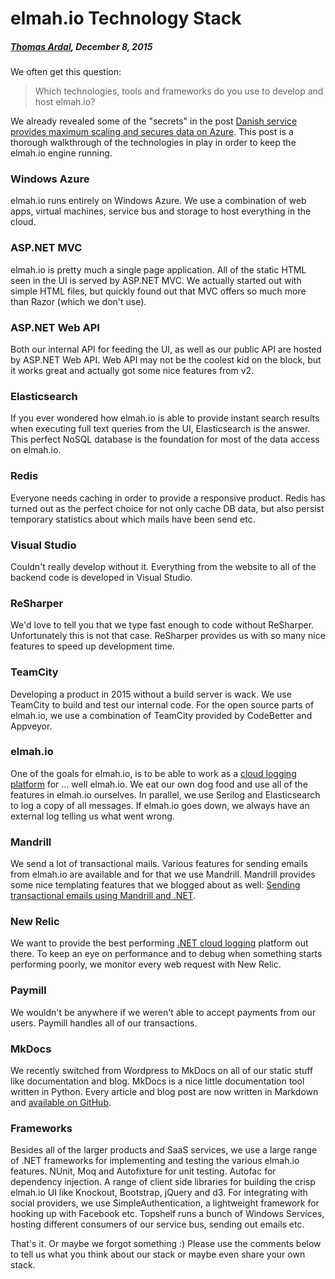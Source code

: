 # elmah.io Technology Stack##### [Thomas Ardal](http://elmah.io/about/), December 8, 2015We often get this question:> Which technologies, tools and frameworks do you use to develop and host elmah.io?We already revealed some of the "secrets" in the post [Danish service provides maximum scaling and secures data on Azure](/danish-service-provides-maximum-scaling-and-secures-data-on-azure/). This post is a thorough walkthrough of the technologies in play in order to keep the elmah.io engine running.### Windows Azureelmah.io runs entirely on Windows Azure. We use a combination of web apps, virtual machines, service bus and storage to host everything in the cloud.### ASP.NET MVCelmah.io is pretty much a single page application. All of the static HTML seen in the UI is served by ASP.NET MVC. We actually started out with simple HTML files, but quickly found out that MVC offers so much more than Razor (which we don't use).### ASP.NET Web APIBoth our internal API for feeding the UI, as well as our public API are hosted by ASP.NET Web API. Web API may not be the coolest kid on the block, but it works great and actually got some nice features from v2.### ElasticsearchIf you ever wondered how elmah.io is able to provide instant search results when executing full text queries from the UI, Elasticsearch is the answer. This perfect NoSQL database is the foundation for most of the data access on elmah.io.### RedisEveryone needs caching in order to provide a responsive product. Redis has turned out as the perfect choice for not only cache DB data, but also persist temporary statistics about which mails have been send etc.### Visual StudioCouldn't really develop without it. Everything from the website to all of the backend code is developed in Visual Studio.### ReSharperWe'd love to tell you that we type fast enough to code without ReSharper. Unfortunately this is not that case. ReSharper provides us with so many nice features to speed up development time.### TeamCityDeveloping a product in 2015 without a build server is wack. We use TeamCity to build and test our internal code. For the open source parts of elmah.io, we use a combination of TeamCity provided by CodeBetter and Appveyor.### elmah.ioOne of the goals for elmah.io, is to be able to work as a [cloud logging platform](https://elmah.io/cloud-logging/) for ... well elmah.io. We eat our own dog food and use all of the features in elmah.io ourselves. In parallel, we use Serilog and Elasticsearch to log a copy of all messages. If elmah.io goes down, we always have an external log telling us what went wrong.### MandrillWe send a lot of transactional mails. Various features for sending emails from elmah.io are available and for that we use Mandrill. Mandrill provides some nice templating features that we blogged about as well: [Sending transactional emails using Mandrill and .NET](http://blog.elmah.io/sending-transactional-emails-using-mandrill-and-net/).### New RelicWe want to provide the best performing [.NET cloud logging](https://elmah.io/cloud-logging/) platform out there. To keep an eye on performance and to debug when something starts performing poorly, we monitor every web request with New Relic.### PaymillWe wouldn't be anywhere if we weren't able to accept payments from our users. Paymill handles all of our transactions.### MkDocsWe recently switched from Wordpress to MkDocs on all of our static stuff like documentation and blog. MkDocs is a nice little documentation tool written in Python. Every article and blog post are now written in Markdown and [available on GitHub](https://github.com/elmahio).### FrameworksBesides all of the larger products and SaaS services, we use a large range of .NET frameworks for implementing and testing the various elmah.io features. NUnit, Moq and Autofixture for unit testing. Autofac for dependency injection. A range of client side libraries for building the crisp elmah.io UI like Knockout, Bootstrap, jQuery and d3. For integrating with social providers, we use SimpleAuthentication, a lightweight framework for hooking up with Facebook etc. Topshelf runs a bunch of Windows Services, hosting different consumers of our service bus, sending out emails etc.That's it. Or maybe we forgot something :) Please use the comments below to tell us what you think about our stack or maybe even share your own stack.